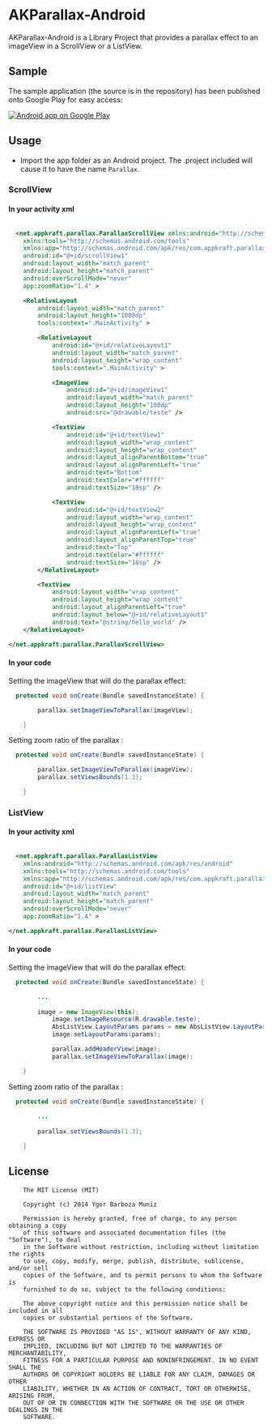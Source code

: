 AKParallax-Android 
================

AKParallax-Android  is a Library Project that provides a parallax effect to an imageView in a ScrollView or a ListView.

## Sample

The sample application (the source is in the repository) has been published onto Google Play for easy access:

<a href="https://play.google.com/store/apps/details?id=com.appkraft.parallax_sample">
	<img alt="Android app on Google Play"
        src="https://developer.android.com/images/brand/en_app_rgb_wo_60.png" />
 </a>
 
## Usage

* Import the app folder as an Android project. The .project included will cause it to have the name `Parallax`.

### ScrollView

#### In your activity xml

``` xml

  <net.appkraft.parallax.ParallaxScrollView xmlns:android="http://schemas.android.com/apk/res/android"
    xmlns:tools="http://schemas.android.com/tools"
    xmlns:app="http://schemas.android.com/apk/res/com.appkraft.parallax_sample"
    android:id="@+id/scrollView1"
    android:layout_width="match_parent"
    android:layout_height="match_parent"
    android:overScrollMode="never"
    app:zoomRatio="1.4" >

    <RelativeLayout
        android:layout_width="match_parent"
        android:layout_height="1000dp"
        tools:context=".MainActivity" >

        <RelativeLayout
            android:id="@+id/relativeLayout1"
            android:layout_width="match_parent"
            android:layout_height="wrap_content"
            tools:context=".MainActivity" >

            <ImageView
                android:id="@+id/imageView1"
                android:layout_width="match_parent"
                android:layout_height="100dp"
                android:src="@drawable/teste" />

            <TextView
                android:id="@+id/textView1"
                android:layout_width="wrap_content"
                android:layout_height="wrap_content"
                android:layout_alignParentBottom="true"
                android:layout_alignParentLeft="true"
                android:text="Bottom"
                android:textColor="#ffffff"
                android:textSize="18sp" />

            <TextView
                android:id="@+id/textView2"
                android:layout_width="wrap_content"
                android:layout_height="wrap_content"
                android:layout_alignParentLeft="true"
                android:layout_alignParentTop="true"
                android:text="Top"
                android:textColor="#ffffff"
                android:textSize="18sp" />
        </RelativeLayout>

        <TextView
            android:layout_width="wrap_content"
            android:layout_height="wrap_content"
            android:layout_alignParentLeft="true"
            android:layout_below="@+id/relativeLayout1"
            android:text="@string/hello_world" />
    </RelativeLayout>

</net.appkraft.parallax.ParallaxScrollView>

```

#### In your code

Setting the imageView that will do the parallax effect:

``` java
  protected void onCreate(Bundle savedInstanceState) {

		parallax.setImageViewToParallax(imageView);

	}
```
Setting zoom ratio of the parallax :

``` java
  protected void onCreate(Bundle savedInstanceState) {

		parallax.setImageViewToParallax(imageView);
		parallax.setViewsBounds(1.3);

	}
```

### ListView

#### In your activity xml

``` xml

  <net.appkraft.parallax.ParallaxListView 
    xmlns:android="http://schemas.android.com/apk/res/android"
    xmlns:tools="http://schemas.android.com/tools"
    xmlns:app="http://schemas.android.com/apk/res/com.appkraft.parallax_sample"
    android:id="@+id/listView"
    android:layout_width="match_parent"
    android:layout_height="match_parent"
    android:overScrollMode="never"
    app:zoomRatio="1.4" >

</net.appkraft.parallax.ParallaxListView>

```

#### In your code

Setting the imageView that will do the parallax effect:

``` java
  protected void onCreate(Bundle savedInstanceState) {

		...
		
		image = new ImageView(this);
        	image.setImageResource(R.drawable.teste);
        	AbsListView.LayoutParams params = new AbsListView.LayoutParams(ViewGroup.LayoutParams.MATCH_PARENT, 200);
        	image.setLayoutParams(params);

        	parallax.addHeaderView(image);
        	parallax.setImageViewToParallax(image);

	}
```
Setting zoom ratio of the parallax :

``` java
  protected void onCreate(Bundle savedInstanceState) {
  
  		...
  
		parallax.setViewsBounds(1.3);

	}
```

## License

		The MIT License (MIT)
		
		Copyright (c) 2014 Ygor Barboza Muniz
		
		Permission is hereby granted, free of charge, to any person obtaining a copy
		of this software and associated documentation files (the "Software"), to deal
		in the Software without restriction, including without limitation the rights
		to use, copy, modify, merge, publish, distribute, sublicense, and/or sell
		copies of the Software, and to permit persons to whom the Software is
		furnished to do so, subject to the following conditions:
		
		The above copyright notice and this permission notice shall be included in all
		copies or substantial portions of the Software.
		
		THE SOFTWARE IS PROVIDED "AS IS", WITHOUT WARRANTY OF ANY KIND, EXPRESS OR
		IMPLIED, INCLUDING BUT NOT LIMITED TO THE WARRANTIES OF MERCHANTABILITY,
		FITNESS FOR A PARTICULAR PURPOSE AND NONINFRINGEMENT. IN NO EVENT SHALL THE
		AUTHORS OR COPYRIGHT HOLDERS BE LIABLE FOR ANY CLAIM, DAMAGES OR OTHER
		LIABILITY, WHETHER IN AN ACTION OF CONTRACT, TORT OR OTHERWISE, ARISING FROM,
		OUT OF OR IN CONNECTION WITH THE SOFTWARE OR THE USE OR OTHER DEALINGS IN THE
		SOFTWARE.


